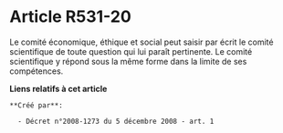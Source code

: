 # Article R531-20

Le comité économique, éthique et social peut saisir par écrit le comité scientifique de toute question qui lui paraît
pertinente. Le comité scientifique y répond sous la même forme dans la limite de ses compétences.

**Liens relatifs à cet article**

	**Créé par**:

	  - Décret n°2008-1273 du 5 décembre 2008 - art. 1
